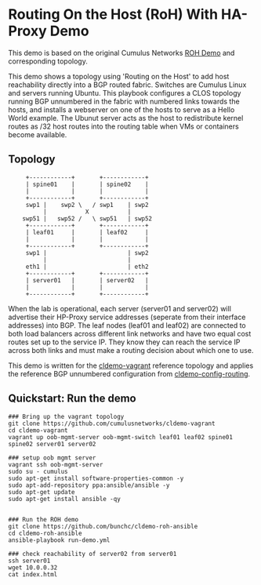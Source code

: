 Routing On the Host (RoH) With HA-Proxy Demo
===========================

This demo is based on the original Cumulus Networks [ROH Demo](https://github.com/CumulusNetworks/cldemo-roh-ansible) and corresponding topology.

This demo shows a topology using 'Routing on the Host' to add host reachability directly into a BGP routed fabric. Switches are Cumulus Linux and servers running Ubuntu. This playbook configures a CLOS topology running BGP unnumbered in the fabric with numbered links towards the hosts, and installs a webserver on one of the hosts to serve as a Hello World example. The Ubunut server acts as the host to redistribute kernel routes as /32 host routes into the routing table when VMs or containers become available.

## Topology
```
     +------------+       +------------+
     | spine01    |       | spine02    |
     |            |       |            |
     +------------+       +------------+
     swp1 |    swp2 \   / swp1    | swp2
          |           X           |
    swp51 |   swp52 /   \ swp51   | swp52
     +------------+       +------------+
     | leaf01     |       | leaf02     |
     |            |       |            |
     +------------+       +------------+
     swp1 |                       | swp2
          |                       |
     eth1 |                       | eth2
     +------------+       +------------+
     | server01   |       | server02   |
     |            |       |            |
     +------------+       +------------+
```


When the lab is operational, each server (server01 and server02) will advertise their HP-Proxy service addresses (seperate from their interface addresses) into BGP. The leaf nodes (leaf01 and leaf02) are connected to both load balancers across different link networks and have two equal cost routes set up to the service IP. They know they can reach the service IP across both links and must make a routing decision about which one to use.

This demo is written for the [cldemo-vagrant](https://github.com/cumulusnetworks/cldemo-vagrant) reference topology and applies the reference BGP unnumbered configuration from [cldemo-config-routing](https://github.com/cumulusnetworks/cldemo-config-routing).

Quickstart: Run the demo
------------------------
    ### Bring up the vagrant topology
    git clone https://github.com/cumulusnetworks/cldemo-vagrant
    cd cldemo-vagrant
    vagrant up oob-mgmt-server oob-mgmt-switch leaf01 leaf02 spine01 spine02 server01 server02

    ### setup oob mgmt server
    vagrant ssh oob-mgmt-server
    sudo su - cumulus
    sudo apt-get install software-properties-common -y
    sudo apt-add-repository ppa:ansible/ansible -y
    sudo apt-get update
    sudo apt-get install ansible -qy


    ### Run the ROH demo
    git clone https://github.com/bunchc/cldemo-roh-ansible
    cd cldemo-roh-ansible
    ansible-playbook run-demo.yml

    ### check reachability of server02 from server01
    ssh server01
    wget 10.0.0.32
    cat index.html

